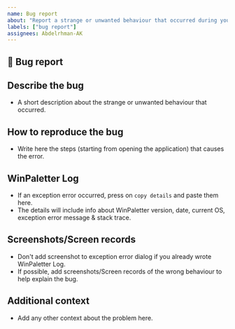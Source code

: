 ```yaml
---
name: Bug report
about: "Report a strange or unwanted behaviour that occurred during your WinPaletter usage, to help me improve WinPaletter."
labels: ["bug report"]
assignees: Abdelrhman-AK
---
```


## 🐞 Bug report

## **Describe the bug**
- A short description about the strange or unwanted behaviour that occurred.

## **How to reproduce the bug**
- Write here the steps (starting from opening the application) that causes the error.

## **WinPaletter Log**
- If an exception error occurred, press on `copy details` and paste them here. 
- The details will include info about WinPaletter version, date, current OS, exception error message & stack trace.

## **Screenshots/Screen records**
- Don't add screenshot to exception error dialog if you already wrote WinPaletter Log.
- If possible, add screenshots/Screen records of the wrong behaviour to help explain the bug.

## **Additional context**
- Add any other context about the problem here.
